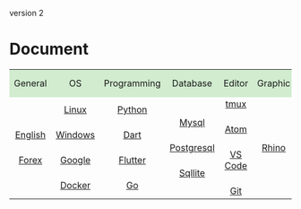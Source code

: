 <style>
.html0{margin-top: 150px;}
.html1{margin-top: 75px;}
.html2{margin-top: 50px;}
.html3{margin-top: 25px;}
.tbl1 td#header{background-color: D1ECCF}
.tbl1 tr#header{background-color: D1ECCF}
.tbl1 td {height: 50px;vertical-align: middle;}
</style>



version 2



# Document


<table class="tbl1">

<tr>
<td align="center" id="header">General</td>
<td align="center" id="header">OS</td>
<td align="center" id="header">Programming</td>
<td align="center" id="header">Database</td>
<td align="center" id="header">Editor</td>
<td align="center" id="header">Graphic</td>
</tr>

<tr>

<td align="center">
<a href="English/English.html">English</a>
<div class="html3"></div>
<a href="Forex/Forex.html">Forex</a>
</td>

<td align="center">
<a href="Linux/Linux.html">Linux</a>
<div class="html3"></div>
<a href="Windows/Windows.html">Windows</a>
<div class="html3"></div>
<a href="Google/Google.html">Google</a>
<div class="html3"></div>
<a href="Docker/Docker.html">Docker</a>
</td>

<td align="center">
<a href="Python/Python.html">Python</a>
<div class="html3"></div>
<a href="Dart/Dart.html">Dart</a>
<div class="html3"></div>
<a href="Flutter/Flutter.html">Flutter</a>
<div class="html3"></div>
<a href="Go/Go.html">Go</a>
</td>

<td align="center">
<a href="Mysql/Mysql.html">Mysql</a>
<div class="html3"></div>
<a href="Postgresql/Postgresql.html">Postgresql</a>
<div class="html3"></div>
<a href="Sqllite/Sqllite.html">Sqllite</a>
</td>

<td align="center"> 
<a href="Tmux/Tmux.html">tmux</a>
<div class="html3"></div>
<a href="Atom/0-Atom.html">Atom</a>
<div class="html3"></div>
<a href="VsCode/VsCode.html">VS Code</a>
<div class="html3"></div>
<a href="Git/Git.html">Git</a>
</td>

<td align="center">
<a href="Rhino/Rhino.html">Rhino</a>
</td>


</tr>
</table>